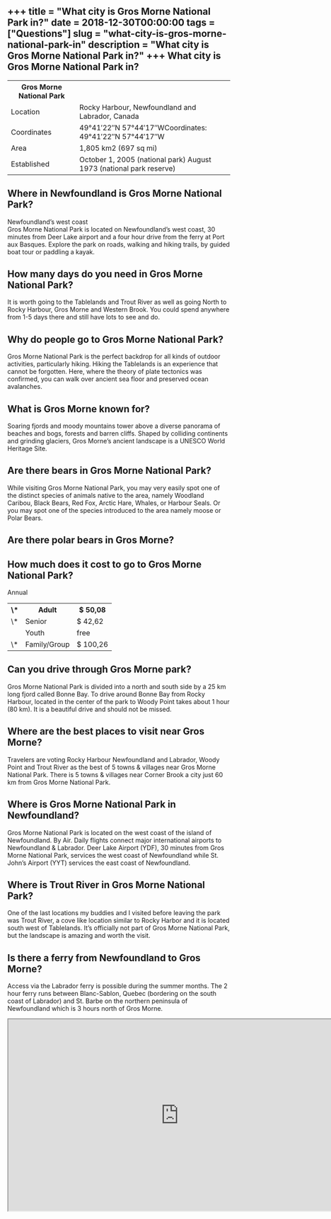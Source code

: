 +++
title = "What city is Gros Morne National Park in?"
date = 2018-12-30T00:00:00
tags = ["Questions"]
slug = "what-city-is-gros-morne-national-park-in"
description = "What city is Gros Morne National Park in?"
+++
What city is Gros Morne National Park in?
-----------------------------------------

<table><tr><th>Gros Morne National Park</th></tr><tr><td>Location</td><td>Rocky Harbour, Newfoundland and Labrador, Canada</td></tr><tr><td>Coordinates</td><td>49°41′22″N 57°44′17″WCoordinates: 49°41′22″N 57°44′17″W</td></tr><tr><td>Area</td><td>1,805 km2 (697 sq mi)</td></tr><tr><td>Established</td><td>October 1, 2005 (national park) August 1973 (national park reserve)</td></tr></table>

Where in Newfoundland is Gros Morne National Park?
--------------------------------------------------

Newfoundland’s west coast  
Gros Morne National Park is located on Newfoundland’s west coast, 30 minutes from Deer Lake airport and a four hour drive from the ferry at Port aux Basques. Explore the park on roads, walking and hiking trails, by guided boat tour or paddling a kayak.

How many days do you need in Gros Morne National Park?
------------------------------------------------------

It is worth going to the Tablelands and Trout River as well as going North to Rocky Harbour, Gros Morne and Western Brook. You could spend anywhere from 1-5 days there and still have lots to see and do.

Why do people go to Gros Morne National Park?
---------------------------------------------

Gros Morne National Park is the perfect backdrop for all kinds of outdoor activities, particularly hiking. Hiking the Tablelands is an experience that cannot be forgotten. Here, where the theory of plate tectonics was confirmed, you can walk over ancient sea floor and preserved ocean avalanches.

What is Gros Morne known for?
-----------------------------

Soaring fjords and moody mountains tower above a diverse panorama of beaches and bogs, forests and barren cliffs. Shaped by colliding continents and grinding glaciers, Gros Morne’s ancient landscape is a UNESCO World Heritage Site.

Are there bears in Gros Morne National Park?
--------------------------------------------

While visiting Gros Morne National Park, you may very easily spot one of the distinct species of animals native to the area, namely Woodland Caribou, Black Bears, Red Fox, Arctic Hare, Whales, or Harbour Seals. Or you may spot one of the species introduced to the area namely moose or Polar Bears.

Are there polar bears in Gros Morne?
------------------------------------

How much does it cost to go to Gros Morne National Park?
--------------------------------------------------------

Annual

<table><tr><th>\*</th><th>Adult</th><th>$ 50,08</th></tr><tr><td>\*</td><td>Senior</td><td>$ 42,62</td></tr><tr><td></td><td>Youth</td><td>free</td></tr><tr><td>\*</td><td>Family/Group</td><td>$ 100,26</td></tr></table>

Can you drive through Gros Morne park?
--------------------------------------

Gros Morne National Park is divided into a north and south side by a 25 km long fjord called Bonne Bay. To drive around Bonne Bay from Rocky Harbour, located in the center of the park to Woody Point takes about 1 hour (80 km). It is a beautiful drive and should not be missed.

Where are the best places to visit near Gros Morne?
---------------------------------------------------

Travelers are voting Rocky Harbour Newfoundland and Labrador, Woody Point and Trout River as the best of 5 towns &amp; villages near Gros Morne National Park. There is 5 towns &amp; villages near Corner Brook a city just 60 km from Gros Morne National Park.

Where is Gros Morne National Park in Newfoundland?
--------------------------------------------------

Gros Morne National Park is located on the west coast of the island of Newfoundland. By Air. Daily flights connect major international airports to Newfoundland &amp; Labrador. Deer Lake Airport (YDF), 30 minutes from Gros Morne National Park, services the west coast of Newfoundland while St. John’s Airport (YYT) services the east coast of Newfoundland.

Where is Trout River in Gros Morne National Park?
-------------------------------------------------

One of the last locations my buddies and I visited before leaving the park was Trout River, a cove like location similar to Rocky Harbor and it is located south west of Tablelands. It’s officially not part of Gros Morne National Park, but the landscape is amazing and worth the visit.

Is there a ferry from Newfoundland to Gros Morne?
-------------------------------------------------

Access via the Labrador ferry is possible during the summer months. The 2 hour ferry runs between Blanc-Sablon, Quebec (bordering on the south coast of Labrador) and St. Barbe on the northern peninsula of Newfoundland which is 3 hours north of Gros Morne.

<iframe allow="accelerometer; autoplay; clipboard-write; encrypted-media; gyroscope; picture-in-picture" allowfullscreen="" class="__youtube_prefs__  epyt-is-override  no-lazyload" data-no-lazy="1" data-origheight="433" data-origwidth="770" data-skipgform_ajax_framebjll="" height="433" id="_ytid_73141" loading="lazy" src="https://www.youtube.com/embed/FiS4u98Scx8?enablejsapi=1&autoplay=0&cc_load_policy=0&cc_lang_pref=&iv_load_policy=1&loop=0&modestbranding=0&rel=1&fs=1&playsinline=0&autohide=2&theme=dark&color=red&controls=1&" title="YouTube player" width="770"></iframe>